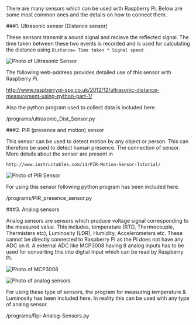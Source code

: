 
There are many sensors which can be used with Raspberry Pi. Below are some most common ones and the details on how to connect them.


###1. Ultrasonic sensor (Distance sensor)

These sensors transmit a sound signal and recieve the reflected signal. The time taken between these two events is recorded and is used for calculating the distance using `Distance= Time taken * Signal speed`

![Photo of Ultrasonic Sensor](https://raw.githubusercontent.com/yindolia/zeus-iot-1/master/Images/HC-SR04-ultrasonic.jpg)

The following web-address provides detailed use of this sensor with Raspberry Pi.

http://www.raspberrypi-spy.co.uk/2012/12/ultrasonic-distance-measurement-using-python-part-1/

Also the python program used to collect data is included here.

/programs/ultrasonic_Dist_Sensor.py

###2. PIR (presence and motion) sensor

This sensor can be used to detect motion by any object or person. This can therefore be used to detect human presence. The connection of sensor. More details about the sensor are present in 

`http://www.instructables.com/id/PIR-Motion-Sensor-Tutorial/`

![Photo of PIR Sensor](https://raw.githubusercontent.com/yindolia/zeus-iot-1/master/Images/PIR_sensor.jpg)

For using this sensor following python program has been included here.

/programs/PIR_presence_sensor.py

###3. Analog sensors

Analog sensors are sensors which produce voltage signal corresponding to the measured value. This includes, temperature (RTD, Thermocouple, Thermisters etc), Luminosity (LDR), Humidity, Accelerometers etc. These cannot be directly connected to Raspberry Pi as the Pi does not have any ADC on it. A external ADC like MCP3008 having 8 analog inputs has to be used for converting this into digtial Input which can be read by Raspberry Pi.

![Photo of MCP3008](https://raw.githubusercontent.com/yindolia/zeus-iot-1/master/Images/mcp3008.jpg)

![Photo of analog sensors](https://raw.githubusercontent.com/yindolia/zeus-iot-1/master/Images/analog-sensors.jpg)

For using these type of sensors, the program for measuring temperature & Luminosity has been included here. In reality this can be used with any type of analog sensor.

/programs/Rpi-Analog-Sensors.py

